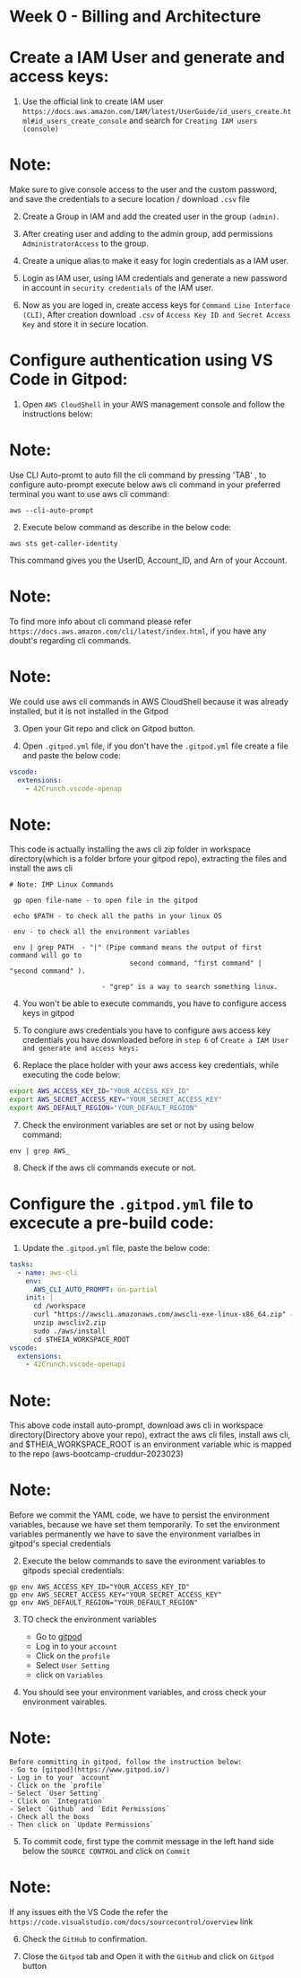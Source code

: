 # Week 0 - Billing and Architecture

# Create a IAM User and generate and access keys:

1. Use the official link to create IAM user `https://docs.aws.amazon.com/IAM/latest/UserGuide/id_users_create.html#id_users_create_console` and search for `Creating IAM users (console)`

# Note:

Make sure to give console access to the user and the custom password, and save the credentials to a secure location / download `.csv` file

2. Create a Group in IAM and add the created user in the group `(admin)`.

3. After creating user and adding to the admin group, add permissions `AdministratorAccess` to the group.

4. Create a unique alias to make it easy for login credentials as a IAM user.

5. Login as IAM user, using IAM credentials and generate a new password in account in `security credentials` of the IAM user.

6. Now as you are loged in, create access keys for `Command Line Interface (CLI)`, After creation download `.csv` of `Access Key ID and Secret Access Key` and store it in secure location.

# Configure authentication using VS Code in Gitpod:

1. Open `AWS CloudShell` in your AWS management console and follow the instructions below:

# Note:

Use CLI Auto-promt to auto fill the cli command by pressing 'TAB'
, to configure auto-prompt execute below aws cli command in your preferred terminal you want to use aws cli command:

``` aws --cli-auto-prompt ```

2. Execute below command as describe in the below code:

``` aws sts get-caller-identity ```

This command gives you the UserID, Account_ID, and Arn of your Account.

# Note:

To find more info about cli command please refer `https://docs.aws.amazon.com/cli/latest/index.html`, if you have any doubt's  regarding cli commands.

# Note:

We could use aws cli commands in AWS CloudShell because it was already installed, but it is not installed in the Gitpod

3. Open your Git repo and click on Gitpod button.

4. Open `.gitpod.yml` file, if you don't have the `.gitpod.yml` file create a file and paste the below code:
 
```yml
vscode:
  extensions:
    - 42Crunch.vscode-openap
```

# Note:

This code is actually installing the aws cli zip folder in workspace directory(which is a folder brfore your gitpod repo), extracting the files and install the aws cli

```
# Note: IMP Linux Commands

 gp open file-name - to open file in the gitpod 

 echo $PATH - to check all the paths in your linux OS

 env - to check all the environment variables

 env | grep PATH  - "|" (Pipe command means the output of first command will go to 
                              second command, "first command" | "second command" ).
                            
                       - "grep" is a way to search something linux. 
```
4. You won't be able to execute commands, you have to configure access keys in gitpod

5. To congiure aws credentials you have to configure aws access key credentials you have downloaded before in `step 6` of `Create a IAM User and generate and access keys:`

6. Replace the place holder with your aws access key credentials, while executing the code below:

```bash
export AWS_ACCESS_KEY_ID="YOUR_ACCESS_KEY_ID"
export AWS_SECRET_ACCESS_KEY="YOUR_SECRET_ACCESS_KEY"
export AWS_DEFAULT_REGION="YOUR_DEFAULT_REGION"
```
7. Check the environment variables are set or not by using below command:

`` env | grep AWS_ ``

8. Check if the aws cli commands execute or not.

# Configure the ``.gitpod.yml`` file to excecute a pre-build code:

1. Update the ``.gitpod.yml`` file, paste the below code:

```yml
tasks:
  - name: aws-cli
    env:
      AWS_CLI_AUTO_PROMPT: on-partial
    init: |
      cd /workspace
      curl "https://awscli.amazonaws.com/awscli-exe-linux-x86_64.zip" -o "awscliv2.zip"
      unzip awscliv2.zip
      sudo ./aws/install
      cd $THEIA_WORKSPACE_ROOT
vscode:
  extensions:
    - 42Crunch.vscode-openapi
```

# Note:

This above code install auto-prompt, download aws cli in workspace directory(Directory above your repo), extract the aws cli files, install aws cli, and $THEIA_WORKSPACE_ROOT is an environment variable whic is mapped to the repo (aws-bootcamp-cruddur-2023023)

# Note:

Before we commit the YAML code, we have to persist the environment variables, because we have set them temporarily. To set the environment variables permanently we have to save the environment varialbes in gitpod's special credentials

2. Execute the below commands to save the evironment variables to gitpods special credentials:

```
gp env AWS_ACCESS_KEY_ID="YOUR_ACCESS_KEY_ID" 
gp env AWS_SECRET_ACCESS_KEY="YOUR_SECRET_ACCESS_KEY" 
gp env AWS_DEFAULT_REGION="YOUR_DEFAULT_REGION" 
```
3.  TO check the environment variables
    - Go to [gitpod](https://www.gitpod.io/)
    - Log in to your `account`
    - Click on the `profile` 
    - Select `User Setting`
    - click on `Variables`

4. You should see your environment variables, and cross check your environment vairables.

# Note:

    Before committing in gitpod, follow the instruction below:
    - Go to [gitpod](https://www.gitpod.io/)
    - Log in to your `account`
    - Click on the `profile` 
    - Select `User Setting`
    - Click on `Integration`
    - Select `Github` and `Edit Permissions`
    - Check all the boxs 
    - Then click on `Update Permissions`

5. To commit code, first type the commit message in the left hand side below the `SOURCE CONTROL` and click on `Commit`

# Note:

If any issues eith the VS Code the refer the ``https://code.visualstudio.com/docs/sourcecontrol/overview`` link

6. Check the `GitHub` to confirmation.

7. Close the `Gitpod` tab and Open it with the `GitHub` and click on `Gitpod` button  




